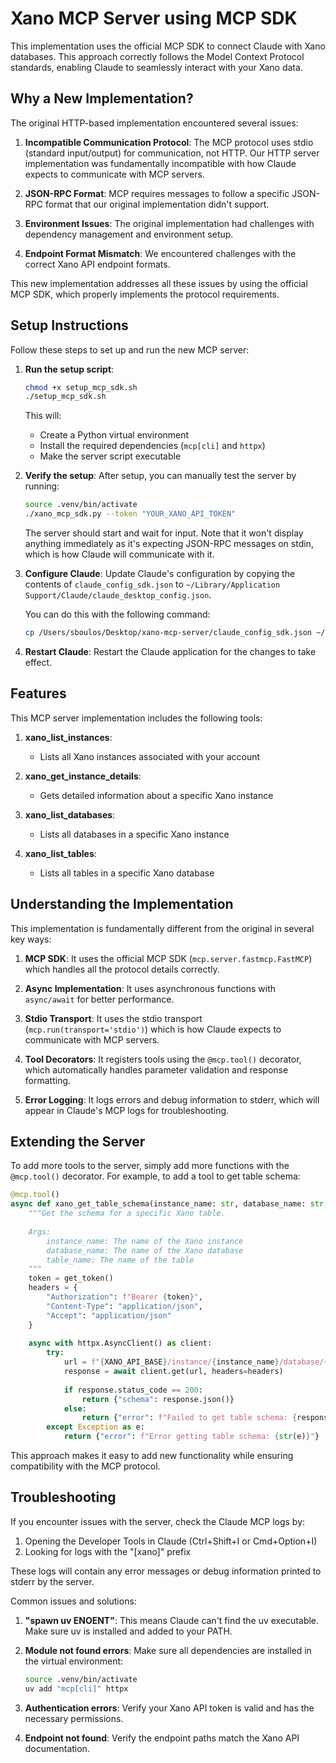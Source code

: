 # Xano MCP Server using MCP SDK

This implementation uses the official MCP SDK to connect Claude with Xano databases. This approach correctly follows the Model Context Protocol standards, enabling Claude to seamlessly interact with your Xano data.

## Why a New Implementation?

The original HTTP-based implementation encountered several issues:

1. **Incompatible Communication Protocol**: The MCP protocol uses stdio (standard input/output) for communication, not HTTP. Our HTTP server implementation was fundamentally incompatible with how Claude expects to communicate with MCP servers.

2. **JSON-RPC Format**: MCP requires messages to follow a specific JSON-RPC format that our original implementation didn't support.

3. **Environment Issues**: The original implementation had challenges with dependency management and environment setup.

4. **Endpoint Format Mismatch**: We encountered challenges with the correct Xano API endpoint formats.

This new implementation addresses all these issues by using the official MCP SDK, which properly implements the protocol requirements.

## Setup Instructions

Follow these steps to set up and run the new MCP server:

1. **Run the setup script**:
   ```bash
   chmod +x setup_mcp_sdk.sh
   ./setup_mcp_sdk.sh
   ```

   This will:
   - Create a Python virtual environment
   - Install the required dependencies (`mcp[cli]` and `httpx`)
   - Make the server script executable

2. **Verify the setup**:
   After setup, you can manually test the server by running:
   ```bash
   source .venv/bin/activate
   ./xano_mcp_sdk.py --token "YOUR_XANO_API_TOKEN"
   ```

   The server should start and wait for input. Note that it won't display anything immediately as it's expecting JSON-RPC messages on stdin, which is how Claude will communicate with it.

3. **Configure Claude**:
   Update Claude's configuration by copying the contents of `claude_config_sdk.json` to `~/Library/Application Support/Claude/claude_desktop_config.json`.

   You can do this with the following command:
   ```bash
   cp /Users/sboulos/Desktop/xano-mcp-server/claude_config_sdk.json ~/Library/Application\ Support/Claude/claude_desktop_config.json
   ```

4. **Restart Claude**:
   Restart the Claude application for the changes to take effect.

## Features

This MCP server implementation includes the following tools:

1. **xano_list_instances**:
   - Lists all Xano instances associated with your account

2. **xano_get_instance_details**:
   - Gets detailed information about a specific Xano instance

3. **xano_list_databases**:
   - Lists all databases in a specific Xano instance

4. **xano_list_tables**:
   - Lists all tables in a specific Xano database

## Understanding the Implementation

This implementation is fundamentally different from the original in several key ways:

1. **MCP SDK**: It uses the official MCP SDK (`mcp.server.fastmcp.FastMCP`) which handles all the protocol details correctly.

2. **Async Implementation**: It uses asynchronous functions with `async/await` for better performance.

3. **Stdio Transport**: It uses the stdio transport (`mcp.run(transport='stdio')`) which is how Claude expects to communicate with MCP servers.

4. **Tool Decorators**: It registers tools using the `@mcp.tool()` decorator, which automatically handles parameter validation and response formatting.

5. **Error Logging**: It logs errors and debug information to stderr, which will appear in Claude's MCP logs for troubleshooting.

## Extending the Server

To add more tools to the server, simply add more functions with the `@mcp.tool()` decorator. For example, to add a tool to get table schema:

```python
@mcp.tool()
async def xano_get_table_schema(instance_name: str, database_name: str, table_name: str) -> Dict[str, Any]:
    """Get the schema for a specific Xano table.
    
    Args:
        instance_name: The name of the Xano instance
        database_name: The name of the Xano database
        table_name: The name of the table
    """
    token = get_token()
    headers = {
        "Authorization": f"Bearer {token}",
        "Content-Type": "application/json",
        "Accept": "application/json"
    }
    
    async with httpx.AsyncClient() as client:
        try:
            url = f"{XANO_API_BASE}/instance/{instance_name}/database/{database_name}/table/{table_name}/schema"
            response = await client.get(url, headers=headers)
            
            if response.status_code == 200:
                return {"schema": response.json()}
            else:
                return {"error": f"Failed to get table schema: {response.status_code}"}
        except Exception as e:
            return {"error": f"Error getting table schema: {str(e)}"}
```

This approach makes it easy to add new functionality while ensuring compatibility with the MCP protocol.

## Troubleshooting

If you encounter issues with the server, check the Claude MCP logs by:

1. Opening the Developer Tools in Claude (Ctrl+Shift+I or Cmd+Option+I)
2. Looking for logs with the "[xano]" prefix

These logs will contain any error messages or debug information printed to stderr by the server.

Common issues and solutions:

1. **"spawn uv ENOENT"**: This means Claude can't find the uv executable. Make sure uv is installed and added to your PATH.

2. **Module not found errors**: Make sure all dependencies are installed in the virtual environment:
   ```bash
   source .venv/bin/activate
   uv add "mcp[cli]" httpx
   ```

3. **Authentication errors**: Verify your Xano API token is valid and has the necessary permissions.

4. **Endpoint not found**: Verify the endpoint paths match the Xano API documentation.
